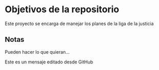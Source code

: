# Objetivos de la repositorio

Este proyecto se encarga de manejar los planes de la liga de la justicia


## Notas
Pueden hacer lo que quieran...

Este es un mensaje editado desde GitHub
